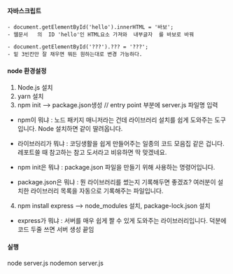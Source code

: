 #### 자바스크립트

    - document.getElementById('hello').innerHTML = '바보';
    - 웹문서   의  ID 'hello'인 HTML요소 가져와  내부글자  를 바보로 바꿔

    - document.getElementById('???').??? = '???';
    - 밑 3빈칸만 잘 채우면 뭐든 원하는대로 변경 가능하다.

    
#### node 환경설정

1. Node.js 설치
2. yarn 설치
3. npm init --> package.json생성 // entry point 부분에 server.js 파일명 입력

- npm이 뭐냐 : 노드 패키지 매니저라는 건데 라이브러리 설치를 쉽게 도와주는 도구입니다. Node 설치하면 같이 딸려옵니다. 

- 라이브러리가 뭐냐 : 코딩생활을 쉽게 만들어주는 일종의 코드 모음집 같은 겁니다. 레포트쓸 때 참고하는 참고 도서라고 비유하면 딱 맞겠네요. 

- npm init은 뭐냐 : package.json 파일을 만들기 위해 사용하는 명령어입니다. 

- package.json은 뭐냐 : 뭔 라이브러리를 썼는지 기록해두면 좋겠죠? 여러분이 설치한 라이브러리 목록을 자동으로 기록해주는 파일입니다.


4. npm install express --> node_modules 설치, package-lock.json 설치

- express가 뭐냐 : 서버를 매우 쉽게 짤 수 있게 도와주는 라이브러리입니다. 덕분에 코드 두줄 쓰면 서버 생성 끝임


#### 실행
node server.js
nodemon server.js 